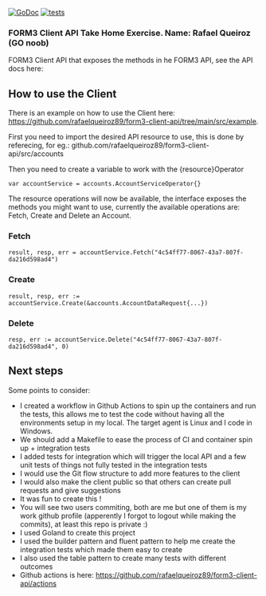 
[![GoDoc](https://godoc.org/github.com/narqo/go-badge?status.svg)](https://godoc.org/github.com/narqo/go-badge)
[![tests](https://github.com/rafaelqueiroz89/form3-client-api/actions/workflows/docker-image-tests.yml/badge.svg?event=push)](https://github.com/rafaelqueiroz89/form3-client-api/actions/workflows/docker-image-tests.yml)

### FORM3 Client API Take Home Exercise. Name: Rafael Queiroz (GO noob)

FORM3 Client API that exposes the methods in he FORM3 API, see the API docs here:

## How to use the Client

There is an example on how to use the Client here: https://github.com/rafaelqueiroz89/form3-client-api/tree/main/src/example.

First you need to import the desired API resource to use, this is done by referecing, for eg.: github.com/rafaelqueiroz89/form3-client-api/src/accounts

Then you need to create a variable to work with the {resource}Operator

`var accountService = accounts.AccountServiceOperator{}`

The resource operations will now be available, the interface exposes the methods you might want to use, currently the available operations are: Fetch, Create and Delete an Account.

### Fetch
`result, resp, err = accountService.Fetch("4c54ff77-8067-43a7-807f-da216d598ad4")`

### Create
`result, resp, err := accountService.Create(&accounts.AccountDataRequest{...})`

### Delete
`resp, err := accountService.Delete("4c54ff77-8067-43a7-807f-da216d598ad4", 0)`

## Next steps

Some points to consider:
- I created a workflow in Github Actions to spin up the containers and run the tests, this allows me to test the code without having all the environments setup in my local. The target agent is Linux and I code in Windows.
- We should add a Makefile to ease the process of CI and container spin up + integration tests
- I added tests for integration which will trigger the local API and a few unit tests of things not fully tested in the integration tests
- I would use the Git flow structure to add more features to the client
- I would also make the client public so that others can create pull requests and give suggestions
- It was fun to create this !
- You will see two users commiting, both are me but one of them is my work github profile (apperently I forgot to logout while making the commits), at least this repo is private :) 
- I used Goland to create this project
- I used the builder pattern and fluent pattern to help me create the integration tests which made them easy to create
- I also used the table pattern to create many tests with different outcomes
- Github actions is here: https://github.com/rafaelqueiroz89/form3-client-api/actions
